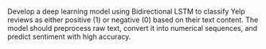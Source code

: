 Develop a deep learning model using Bidirectional LSTM to classify Yelp reviews as either positive (1) or negative (0) based on their text content. The model should preprocess raw text, convert it into numerical sequences, and predict sentiment with high accuracy.
